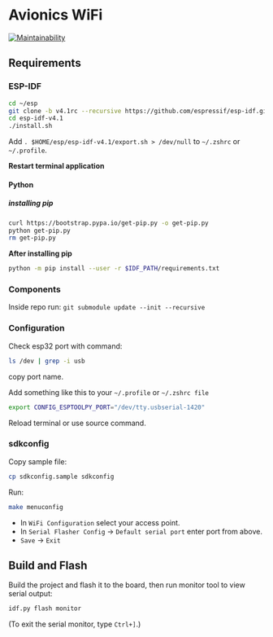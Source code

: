 # Avionics WiFi

[![Maintainability](https://api.codeclimate.com/v1/badges/83ef02e6158fb5fd8ecd/maintainability)](https://codeclimate.com/github/ivyknob/avionics_wifi/maintainability)

## Requirements

### ESP-IDF

```bash
cd ~/esp
git clone -b v4.1rc --recursive https://github.com/espressif/esp-idf.git esp-idf-v4.1
cd esp-idf-v4.1
./install.sh
```

Add `. $HOME/esp/esp-idf-v4.1/export.sh > /dev/null` to `~/.zshrc` or `~/.profile`.

**Restart terminal application**

#### Python

##### installing pip

```bash
curl https://bootstrap.pypa.io/get-pip.py -o get-pip.py
python get-pip.py
rm get-pip.py
```

**After installing pip**

```bash
python -m pip install --user -r $IDF_PATH/requirements.txt
```

### Components

Inside repo run: `git submodule update --init --recursive`

### Configuration

Check esp32 port with command:

```bash
ls /dev | grep -i usb
```

copy port name.

Add something like this to your `~/.profile` or `~/.zshrc file`

```bash
export CONFIG_ESPTOOLPY_PORT="/dev/tty.usbserial-1420"
```

Reload terminal or use source command.

### sdkconfig

Copy sample file:

```bash
cp sdkconfig.sample sdkconfig
```

Run:

```bash
make menuconfig
```

* In `WiFi Configuration` select your access point.
* In `Serial Flasher Config` -> `Default serial port` enter port from above.
* `Save` -> `Exit`

## Build and Flash

Build the project and flash it to the board, then run monitor tool to view serial output:

```bash
idf.py flash monitor
```

(To exit the serial monitor, type ``Ctrl+]``.)
